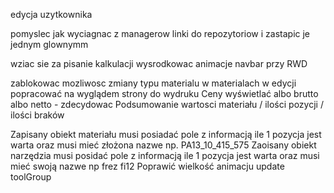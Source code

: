 edycja uzytkownika

pomyslec jak wyciagnac z managerow linki do repozytoriow i zastapic je jednym glownymm

wziac sie za pisanie kalkulacji
wysrodkowac animacje navbar przy RWD

zablokowac mozliwosc zmiany typu materialu w materialach w edycji
popracować na wyglądem strony do wydruku
Ceny wyświetlać albo brutto albo netto - zdecydowac
Podsumowanie wartosci materiału / ilości pozycji / ilości braków

Zapisany obiekt materiału musi posiadać pole z informacją ile 1 pozycja jest warta oraz musi mieć złożona nazwe np. PA13_10_415_575
Zaoisany obiekt narzędzia musi posidać pole z informacją ile 1 pozycja jest warta oraz musi mieć swoją nazwe np frez fi12
Poprawić wielkość animacju update toolGroup
